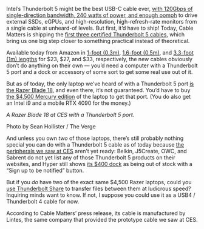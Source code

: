 Intel’s Thunderbolt 5 might be the best USB-C cable ever, [with 120Gbps of single-direction bandwidth, 240 watts of power, and enough oomph](/2023/9/12/23869802/intel-thunderbolt-5-launch-specs) to drive external SSDs, eGPUs, and high-resolution, high-refresh-rate monitors from a single cable at unheard-of levels. But first, it’d have to ship! Today, Cable Matters is shipping the [first three certified Thunderbolt 5 cables](https://www.newswire.com/news/cable-matters-launches-the-world-s-first-thunderbolt-5-cable-with-22160961), which bring us one big step closer to something practical instead of theoretical.

Available today from Amazon in [1-foot (0.3m)](https://www.amazon.com/dp/B0D2PK1ZQ2?tag=theverge02-20), [1.6-foot (0.5m)](https://www.amazon.com/dp/B0CP8LLC8N?tag=theverge02-20), and [3.3-foot (1m) lengths](https://www.amazon.com/dp/B0CP8K1C59?tag=theverge02-20) for $23, $27, and $33, respectively, the new cables obviously don’t do anything on their own — you’d need a computer with a Thunderbolt 5 port and a dock or accessory of some sort to get some real use out of it.

But as of today, the only laptop we’ve heard of with a Thunderbolt 5 port [is the Razer Blade 18](/2024/1/8/24029132/behold-the-first-thunderbolt-5-port-weve-seen-on-an-actual-pc), and even there, it’s not guaranteed. You’d have to buy [the $4,500 Mercury edition](https://razer.a9yw.net/c/482924/642901/10229?u=https%3A%2F%2Fwww.razer.com%2Fgaming-laptops%2FRazer-Blade-18%2FRZ09-05092EM4-R3U1) of the laptop to get that port. (You do also get an Intel i9 and a mobile RTX 4090 for the money.)

*A Razer Blade 18 at CES with a Thunderbolt 5 port.*

Photo by Sean Hollister / The Verge

And unless you own *two* of those laptops, there’s still probably nothing special you can do with a Thunderbolt 5 cable as of today because [the peripherals we saw at CES](/2024/1/7/24029398/we-finally-touched-thunderbolt-5-and-qi2-but-not-meaningfully) aren’t yet ready: Belkin, J5Create, OWC, and Sabrent do not yet list any of those Thunderbolt 5 products on their websites, and Hyper still shows [its $400 dock](https://go.skimresources.com/?id=1025X1701640&xs=1&url=https%3A%2F%2Fwww.hypershop.com%2Fproducts%2Fhyperdrive-next-thunderbolt-5-dock) as being out of stock with a “Sign up to be notified” button.

But if you *do* have two of the exact same $4,500 Razer laptops, could you [use Thunderbolt Share](/2024/5/15/24156519/intel-thunderbolt-share-app) to transfer files between them at ludicrous speed? Inquiring minds want to know. If not, I suppose you could use it as a USB4 / Thunderbolt 4 cable for now.

According to Cable Matters’ press release, its cable is manufactured by Lintes, the same company that provided the prototype cable we saw at CES.

